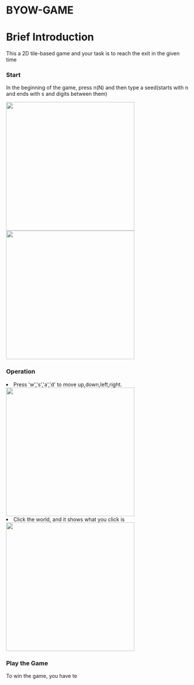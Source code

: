 # BYOW-GAME
<h1>Brief Introduction</h1>
<p>  This a 2D tile-based game and your task is to reach the exit in the given time</p>
<h3>Start</h3>
<p>  In the beginning of the game, press n(N) and then type a seed(starts with n and ends with s and digits between them)</p>
<div>
<img src="http://m.qpic.cn/psb?/V13cnQO90zNVhL/Ob9IRvnQBNHeWLmptL5Fyez87kZLAHjjkfxI8JUSfqY!/b/dLsAAAAAAAAA&bo=OASaBAAAAAARB5I!&rf=viewer_4" width=350px>
<img src="http://m.qpic.cn/psb?/V13cnQO90zNVhL/D0c4*Igy8Np3BdApamIrnJcxcnWPm7OjhGDtxaEKFcU!/b/dLgAAAAAAAAA&bo=OAR2BAAAAAARB34!&rf=viewer_4" width=350px>
  </div>
 <h3> Operation </h3>
 <li>Press 'w','s','a','d' to move up,down,left,right.</li>
 <img src="https://media.giphy.com/media/mA0vxkNOJ7xQe5iyAd/giphy.gif" width=350px>
  <li>Click the world, and it shows what you click is</li>
   <img src="http://www.giphy.com/gifs/hrKmjrU7CwQ8664nl1/giphy.gif" width=350px>
<h3>Play the Game</h3>
<p>   To win the game, you have te </p>
